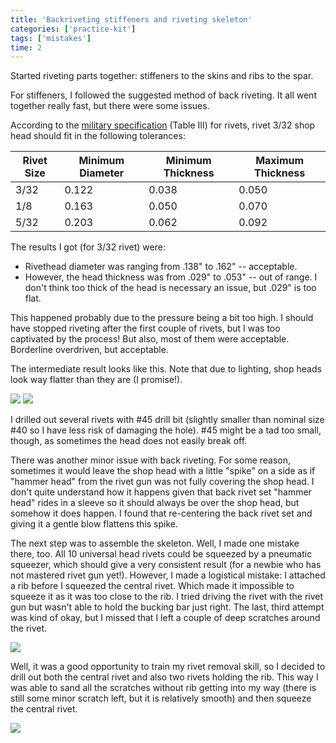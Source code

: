 ```yaml
---
title: 'Backriveting stiffeners and riveting skeleton'
categories: ['practice-kit']
tags: ['mistakes']
time: 2
---
```


Started riveting parts together: stiffeners to the skins and ribs to the spar.

<!-- more -->

For stiffeners, I followed the suggested method of back riveting. It all went together really fast, but there were some issues.

According to the [military specification](https://www.vansaircraft.com/wp-content/uploads/2019/02/MIL-R-47196A_MI.pdf) (Table III) for rivets, rivet 3/32 shop head should fit in the following tolerances:

| Rivet Size | Minimum Diameter | Minimum Thickness | Maximum Thickness |
| ---------- | ---------------- | ----------------- | ----------------- |
| 3/32       | 0.122            | 0.038             | 0.050             |
| 1/8        | 0.163            | 0.050             | 0.070             |
| 5/32       | 0.203            | 0.062             | 0.092             |

The results I got (for 3/32 rivet) were:

- Rivethead diameter was ranging from .138" to .162" -- acceptable.
- However, the head thickness was from .029" to .053" -- out of range. I don't think too thick of the head is necessary an issue, but .029" is too flat.

This happened probably due to the pressure being a bit too high. I should have stopped riveting after the first couple of rivets, but I was too captivated by the process! But also, most of them were acceptable. Borderline overdriven, but acceptable.

The intermediate result looks like this. Note that due to lighting, shop heads look way flatter than they are (I promise!).

![](0-stiffeners-riveted.jpeg)
![](1-stiffeners-riveted.jpeg)

I drilled out several rivets with #45 drill bit (slightly smaller than nominal size #40 so I have less risk of damaging the hole). #45 might be a tad too small, though, as sometimes the head does not easily break off.

There was another minor issue with back riveting. For some reason, sometimes it would leave the shop head with a little "spike" on a side as if "hammer head" from the rivet gun was not fully covering the shop head. I don't quite understand how it happens given that back rivet set "hammer head" rides in a sleeve so it should always be over the shop head, but somehow it does happen. I found that re-centering the back rivet set and giving it a gentle blow flattens this spike.

<Mistake /> The next step was to assemble the skeleton. Well, I made one mistake there, too. All 10 universal head rivets could be squeezed by a pneumatic squeezer, which should give a very consistent result (for a newbie who has not mastered rivet gun yet!). However, I made a logistical mistake: I attached a rib before I squeezed the central rivet. Which made it impossible to squeeze it as it was too close to the rib. I tried driving the rivet with the rivet gun but wasn't able to hold the bucking bar just right. The last, third attempt was kind of okay, but I missed that I left a couple of deep scratches around the rivet.

![](2-damaged-spar.jpeg)

Well, it was a good opportunity to train my rivet removal skill, so I decided to drill out both the central rivet and also two rivets holding the rib. This way I was able to sand all the scratches without rib getting into my way (there is still some minor scratch left, but it is relatively smooth) and then squeeze the central rivet.

![](3-scratches-removed.jpeg)
